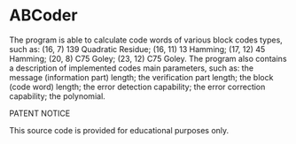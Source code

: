 # ABCoder

The program is able to calculate code words of various block codes types, such as:
(16, 7) 139 Quadratic Residue;
(16, 11) 13 Hamming;
(17, 12) 45 Hamming;
(20, 8) C75 Goley;
(23, 12) C75 Goley.
The program also contains a description of implemented codes main parameters, such as:
the message (information part) length;
the verification part length;
the block (code word) length;
the error detection capability;
the error correction capability;
the polynomial.

PATENT NOTICE

This source code is provided for educational purposes only.
